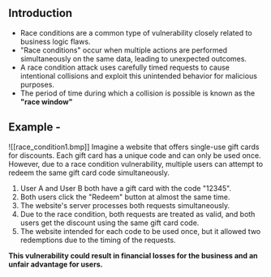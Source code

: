 ## Introduction
- Race conditions are a common type of vulnerability closely related to business logic flaws.
- "Race conditions" occur when multiple actions are performed simultaneously on the same data, leading to unexpected outcomes. 
- A race condition attack uses carefully timed requests to cause intentional collisions and exploit this unintended behavior for malicious purposes.
- The period of time during which a collision is possible is known as the **"race window"**

## Example - 
![[race_condition1.bmp]]
Imagine a website that offers single-use gift cards for discounts. Each gift card has a unique code and can only be used once. However, due to a race condition vulnerability, multiple users can attempt to redeem the same gift card code simultaneously.

1. User A and User B both have a gift card with the code "12345".
2. Both users click the "Redeem" button at almost the same time.
3. The website's server processes both requests simultaneously.
4. Due to the race condition, both requests are treated as valid, and both users get the discount using the same gift card code.
5. The website intended for each code to be used once, but it allowed two redemptions due to the timing of the requests.

**This vulnerability could result in financial losses for the business and an unfair advantage for users.**
